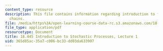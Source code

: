 ```yaml
---
content_type: resource
description: This file contains information regarding introduction to finite markov
  chains.
file: /media/https%3A/open-learning-course-data-rc.s3.amazonaws.com/18-445-introduction-to-stochastic-processes-spring-2015/365d85ac35a7c006bc33dd03da633997_MIT18_445S15_lecture1.pdf
file_type: application/pdf
resourcetype: Document
title: 18.445 Introduction to Stochastic Processes, Lecture 1
uid: 365d85ac-35a7-c006-bc33-dd03da633997
---
```

